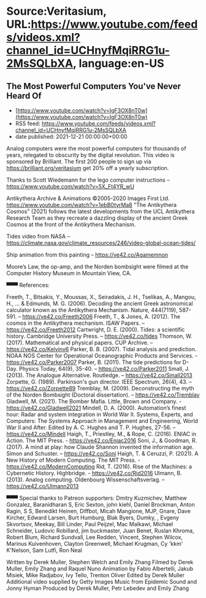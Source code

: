 # Source:Veritasium, URL:https://www.youtube.com/feeds/videos.xml?channel_id=UCHnyfMqiRRG1u-2MsSQLbXA, language:en-US

## The Most Powerful Computers You've Never Heard Of
 - [https://www.youtube.com/watch?v=IgF3OX8nT0w](https://www.youtube.com/watch?v=IgF3OX8nT0w)
 - RSS feed: https://www.youtube.com/feeds/videos.xml?channel_id=UCHnyfMqiRRG1u-2MsSQLbXA
 - date published: 2021-12-21 00:00:00+00:00

Analog computers were the most powerful computers for thousands of years, relegated to obscurity by the digital revolution. This video is sponsored by Brilliant. The first 200 people to sign up via https://brilliant.org/veritasium get 20% off a yearly subscription.

Thanks to Scott Wiedemann for the lego computer instructions – https://www.youtube.com/watch?v=5X_Ft4YR_wU

Antikythera Archive & Animations ©2005-2020 Images First Ltd. https://www.youtube.com/watch?v=1ebB0tyrMa8 "The Antikythera Cosmos" (2021) follows the latest developments from the UCL Antikythera Research Team as they recreate a dazzling display of the ancient Greek Cosmos at the front of the Antikythera Mechanism.

Tides video from NASA – https://climate.nasa.gov/climate_resources/246/video-global-ocean-tides/

Ship animation from this painting – https://ve42.co/Agamemnon

Moore’s Law, the op-amp, and the Norden bombsight were filmed at the Computer History Museum in Mountain View, CA.

▀▀▀
References:

Freeth, T., Bitsakis, Y., Moussas, X., Seiradakis, J. H., Tselikas, A., Mangou, H., ... & Edmunds, M. G. (2006). Decoding the ancient Greek astronomical calculator known as the Antikythera Mechanism. Nature, 444(7119), 587-591. – https://ve42.co/Freeth2006
Freeth, T., & Jones, A. (2012). The cosmos in the Antikythera mechanism. ISAW Papers. – https://ve42.co/Freeth2012
Cartwright, D. E. (2000). Tides: a scientific history. Cambridge University Press. – https://ve42.co/tides
Thomson, W. (2017). Mathematical and physical papers. CUP Archive. – https://ve42.co/Kelvinv6
Parker, B. B. (2007). Tidal analysis and prediction. NOAA NOS Center for Operational Oceanographic Products and Services. - https://ve42.co/Parker2007
Parker, B. (2011). The tide predictions for D-Day. Physics Today, 64(9), 35-40. – https://ve42.co/Parker2011
Small, J. (2013). The Analogue Alternative. Routledge. – https://ve42.co/Small2013
Zorpette, G. (1989). Parkinson's gun director. IEEE Spectrum, 26(4), 43. – https://ve42.co/Zorpette89
Tremblay, M. (2009). Deconstructing the myth of the Norden Bombsight (Doctoral dissertation). – https://ve42.co/Tremblay
Gladwell, M. (2021). The Bomber Mafia. Little, Brown and Company. - https://ve42.co/Gladwell2021
Mindell, D. A. (2000). Automation’s finest hour: Radar and system integration in World War II. Systems, Experts, and Computers: The Systems Approach in Management and Engineering, World War II and After. Edited by A. C. Hughes and T. P. Hughes, 27-56. – https://ve42.co/Mindell
Haigh, T., Priestley, M., & Rope, C. (2016). ENIAC in Action. The MIT Press. - https://ve42.co/Eniac2016
Soni, J., & Goodman, R. (2017). A mind at play: how Claude Shannon invented the information age. Simon and Schuster. – https://ve42.co/Soni
Haigh, T. & Ceruzzi, P. (2021). A New History of Modern Computing. The MIT Press. - https://ve42.co/ModernComputing
Rid, T. (2016). Rise of the Machines: a Cybernetic History. Highbridge. - https://ve42.co/Rid2016
Ulmann, B. (2013). Analog computing. Oldenbourg Wissenschaftsverlag. – https://ve42.co/Ulmann2013

▀▀▀
Special thanks to Patreon supporters: Dmitry Kuzmichev, Matthew Gonzalez, Baranidharan S, Eric Sexton, john kiehl, Daniel Brockman, Anton Ragin, S S, Benedikt Heinen, Diffbot, Micah Mangione, MJP, Gnare, Dave Kircher, Edward Larsen, Burt Humburg, Blak  Byers, Dumky, , Evgeny Skvortsov, Meekay, Bill Linder, Paul Peijzel, Mac Malkawi, Michael Schneider, Ludovic Robillard, jim buckmaster, Juan Benet, Ruslan Khroma, Robert Blum, Richard Sundvall, Lee Redden, Vincent, Stephen Wilcox, Marinus Kuivenhoven, Clayton Greenwell, Michael Krugman, Cy 'kkm' K'Nelson, Sam Lutfi, Ron Neal

Written by Derek Muller, Stephen Welch and Emily Zhang
Filmed by Derek Muller, Emily Zhang and Raquel Nuno
Animation by Fabio Albertelli, Jakub Misiek, Mike Radjabov, Ivy Tello, Trenton Oliver
Edited by Derek Muller
Additional video supplied by Getty Images
Music from Epidemic Sound and Jonny Hyman
Produced by Derek Muller, Petr Lebedev and Emily Zhang

